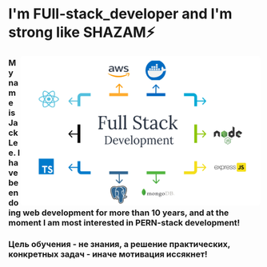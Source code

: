 # I'm FUll-stack_developer and I'm strong like SHAZAM⚡

<img align="right" alt="GIF" width="480" height="300" style="border-radius: 5px" src="./images.png" >

### My name is Jack Lee. I have been doing web development for more than 10 years, and at the moment I am most interested in PERN-stack development!
### Цель обучения - не знания, а решение практических, конкретных задач - иначе мотивация иссякнет!





